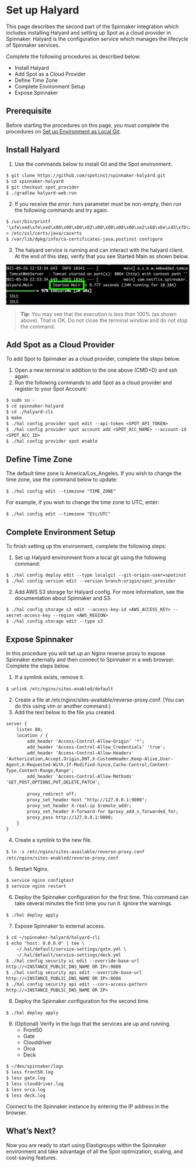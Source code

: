 # Set up Halyard

This page describes the second part of the Spinnaker integration which includes installing Halyard and setting up Spot as a cloud provider in Spinnaker. Halyard is the configuration service which manages the lifecycle of Spinnaker services.

Complete the following procedures as described below:
- Install Halyard
- Add Spot as a Cloud Provider
- Define Time Zone
- Complete Environment Setup
- Expose Spinnaker

## Prerequisite

Before starting the procedures on this page, you must complete the procedures on [Set up Environment as Local Git](tools-and-provisioning/spinnaker/set-up-environment-as-local-git).

## Install Halyard
1. Use the commands below to install Git and the Spot environment:

```
$ git clone https://github.com/spotinst/spinnaker-halyard.git
$ cd spinnaker-halyard
$ git checkout spot_provider
$ ./gradlew halyard-web:run
```

2. If you receive the error: hors parameter must be non-empty, then run the following commands and try again.

```
$ /usr/bin/printf '\xfe\xed\xfe\xed\x00\x00\x00\x02\x00\x00\x00\x00\xe2\x68\x6e\x45\xfb\x43\xdf\xa4\xd9\x92\xdd\x41\xce\xb6\xb2\x1c\x63\x30\xd7\x92' > /etc/ssl/certs/java/cacerts
$ /var/lib/dpkg/info/ca-certificates-java.postinst configure
```

3. The halyard service is running and can interact with the halyard client. At the end of this step, verify that you see Started Main as shown below.

<img src="/tools-and-provisioning/_media/spinnaker-install-configure-01.png" />

> **Tip**: You may see that the execution is less than 100% (as shown above). That is OK. Do not close the terminal window and do not stop the command.

## Add Spot as a Cloud Provider

To add Spot to Spinnaker as a cloud provider, complete the steps below.
1. Open a new terminal in addition to the one above (CMD+D) and ssh again.
2. Run the following commands to add Spot as a cloud provider and register to your Spot Account:

```
$ sudo su -
$ cd spinnaker-halyard
$ cd ./halyard-cli
$ make
$ ./hal config provider spot edit --api-token <SPOT_API_TOKEN>
$ ./hal config provider spot account add <SPOT_ACC_NAME> --account-id <SPOT_ACC_ID>
$ ./hal config provider spot enable
```

## Define Time Zone

The default time zone is America/Los_Angeles. If you wish to change the time zone, use the command below to update:

`$ ./hal config edit --timezone "TIME_ZONE"`

For example, if you wish to change the time zone to UTC, enter:

`$ ./hal config edit --timezone "Etc/UTC"`

## Complete Environment Setup

To finish setting up the environment, complete the following steps:
1. Set up Halyard environment from a local git using the following command:

```
$ ./hal config deploy edit --type localgit --git-origin-user=spotinst
$ ./hal config version edit --version branch:origin/spot_provider
```

2. Add AWS S3 storage for Halyard config. For more information, see the documentation about Spinnaker and S3.

```
$ ./hal config storage s3 edit --access-key-id <AWS_ACCESS_KEY> --secret-access-key --region <AWS_REGION>
$ ./hal config storage edit --type s3
```

## Expose Spinnaker

In this procedure you will set up an Nginx reverse proxy to expose Spinnaker externally and then connect to Spinnaker in a web browser. Complete the steps below.

1. If a symlink exists, remove it.

`$ unlink /etc/nginx/sites-enabled/default`

2. Create a file at /etc/nginx/sites-available/reverse-proxy.conf. (You can do this using vim or another command.)
3. Add the text below to the file you created.

```
server {
    listen 80;
    location / {
        add_header 'Access-Control-Allow-Origin' '*';
        add_header 'Access-Control-Allow_Credentials' 'true';
        add_header 'Access-Control-Allow-Headers' 'Authorization,Accept,Origin,DNT,X-CustomHeader,Keep-Alive,User-Agent,X-Requested-With,If-Modified-Since,Cache-Control,Content-Type,Content-Range,Range';
        add_header 'Access-Control-Allow-Methods' 'GET,POST,OPTIONS,PUT,DELETE,PATCH';

        proxy_redirect off;
        proxy_set_header host "http://127.0.0.1:9000";
        proxy_set_header X-real-ip $remote_addr;
        proxy_set_header X-forward-for $proxy_add_x_forwarded_for;
        proxy_pass http://127.0.0.1:9000;
    }
}
```

4. Create a symlink to the new file.

`$ ln -s /etc/nginx/sites-available/reverse-proxy.conf /etc/nginx/sites-enabled/reverse-proxy.conf`

5. Restart Nginx.

```
$ service nginx configtest
$ service nginx restart
```

6. Deploy the Spinnaker configuration for the first time. This command can take several minutes the first time you run it. Ignore the warnings.

`$ ./hal deploy apply`

7. Expose Spinnaker to external access.

```
$ cd ~/spinnaker-halyard/halyard-cli
$ echo "host: 0.0.0.0" | tee \
    ~/.hal/default/service-settings/gate.yml \
    ~/.hal/default/service-settings/deck.yml
$ ./hal config security ui edit --override-base-url http://<INSTANCE_PUBLIC_DNS_NAME OR IP>:9000
$ ./hal config security api edit --override-base-url http://<INSTANCE_PUBLIC_DNS_NAME OR IP>:8084
$ ./hal config security api edit --cors-access-pattern http://<INSTANCE_PUBLIC_DNS_NAME OR IP>
```

8. Deploy the Spinnaker configuration for the second time.

`$ ./hal deploy apply`

9. (Optional) Verify in the logs that the services are up and running.
   - Front50
   - Gate
   - Clouddriver
   - Orca
   - Deck

```
$ ~/dev/spinnaker/logs
$ less front50.log
$ less gate.log
$ less clouddriver.log
$ less orca.log
$ less deck.log
```

Connect to the Spinnaker instance by entering the IP address in the browser.

## What’s Next?

Now you are ready to start using Elastigroups within the Spinnaker environment and take advantage of all the Spot optimization, scaling, and cost-saving features.

